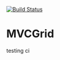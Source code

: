 [![Build Status](https://dev.azure.com/TusharGupta0216/testingCI/_apis/build/status/t29gupta.MVCGrid)](https://dev.azure.com/TusharGupta0216/testingCI/_build/latest?definitionId=1)
# MVCGrid
testing ci
